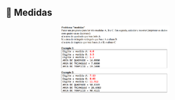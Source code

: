 ## :eyes: Medidas

<p align="center">
  <img src="https://github.com/m7portugal/basic/blob/main/.public/01.PNG" width="50%">
</p>


